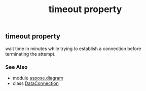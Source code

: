﻿---
title: timeout property
second_title: Aspose.Diagram for Python via .NET API References
description: 
type: docs
weight: 80
url: /python-net/aspose.diagram/dataconnection/timeout/
is_root: false
---

## timeout property


wait time in minutes while trying to establish a connection before terminating the attempt.

### See Also
* module [aspose.diagram](../../)
* class [DataConnection](/diagram/python-net/aspose.diagram/dataconnection)
